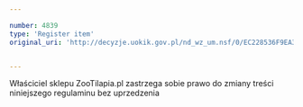 ```yaml
---

number: 4839
type: 'Register item'
original_uri: 'http://decyzje.uokik.gov.pl/nd_wz_um.nsf/0/EC228536F9EA347BC1257B83003D4FC1?OpenDocument'


---
```


Właściciel sklepu ZooTilapia.pl zastrzega sobie prawo do zmiany treści niniejszego regulaminu bez uprzedzenia

